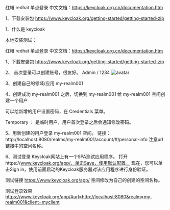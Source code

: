 红帽 redhat 单点登录
中文文档：https://keycloak.org.cn/documentation.htm

1、下载安装包
https://www.keycloak.org/getting-started/getting-started-zip

1、什么是 keycloak





本地安装测试：

红帽 redhat 单点登录
中文文档：https://keycloak.org.cn/documentation.htm

1、下载安装包
https://www.keycloak.org/getting-started/getting-started-zip

2、
首次登录可以创建账号，很友好。
Admin / 1234 
![avatar](/Users/zhangping/Documents/szx/soft/keycloak/imag/注册.jpg)




3、创建自己的领域/应用 my-realm001



4、创建成功  my-realm001 之后，切换到  my-realm001 
给  my-realm001 空间创建一个用户





可以给新增的用户设置密码，在 Credentials 菜单。


Temporary ： 是临时用户，用户首次登录之后会通知修改密码。

5、用新创建的用户登录  my-realm001  空间。
   链接：http://localhost:8080/realms/my-realm001/account/#/personal-info
  注意url链接中的空间名称。

6、测试登录
Keycloak网站上有一个SPA测试应用程序。
打开https://www.keycloak.org/app/，单击Save，使用默认配置。
现在，您可以单击Sign in，使用前面启动的Keycloak服务器对该应用程序进行身份验证。

测试链接  https://www.keycloak.org/app/  空间修改为自己的创建的空间名称。



测试登录效果
https://www.keycloak.org/app/#url=http://localhost:8080&realm=my-realm001&client=myclient














